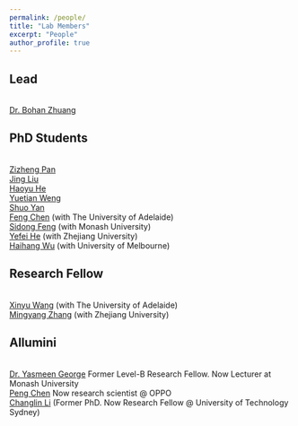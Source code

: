 ```yaml
---
permalink: /people/
title: "Lab Members"
excerpt: "People"
author_profile: true
---
```


## Lead
<br><a href="https://bohanzhuang.github.io/">Dr. Bohan Zhuang</a>

## PhD Students

<br><a href="https://zizhengpan.github.io/">Zizheng Pan</a>
<br><a href="https://www.jing-liu.com/">Jing Liu</a>
<br><a href="https://charles-haoyuhe.github.io/">Haoyu He</a>
<br><a href="https://openreview.net/profile?id=~Yuetian_Weng1">Yuetian Weng</a>
<br><a href="https://www.linkedin.com/in/yan-shuo-49888164/?originalSubdomain=au">Shuo Yan</a>
<br><a href="https://github.com/Chenfeng1271">Feng Chen</a> (with The University of Adelaide)
<br><a href="https://sidongfeng.github.io/">Sidong Feng</a> (with Monash University)
<br><a href="https://scholar.google.com/citations?user=CTEQwwwAAAAJ&hl=zh-CN&oi=ao">Yefei He</a> (with Zhejiang University)
<br><a href="https://mechanical.eng.unimelb.edu.au/people/research-students/roboticsoptimisation/haihang-wu">Haihang Wu</a> (with University of Melbourne)


## Research Fellow
<br><a href="">Xinyu Wang</a> (with The University of Adelaide)
<br><a href="">Mingyang Zhang</a> (with Zhejiang University)


## Allumini
<br><a href="https://scholar.google.com/citations?user=URHQRGwAAAAJ&hl=en">Dr. Yasmeen George</a>  Former Level-B Research Fellow. Now Lecturer at Monash University
<br><a href="https://scholar.google.com/citations?user=Hoh9p_kAAAAJ&hl=en">Peng Chen</a>  Now research scientist @ OPPO
<br><a href="https://scholar.google.com/citations?user=RLAgwBkAAAAJ&hl=en">Changlin Li</a> (Former PhD. Now Research Fellow @ University of Technology Sydney)

